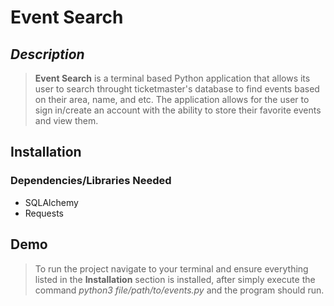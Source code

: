 # Event Search

## _Description_
> __Event Search__ is a terminal based Python application that allows its user to search throught ticketmaster's database to find events based on their area, name, and etc. 
> The application allows for the user to sign in/create an account with the ability to store their favorite events and view them.

## Installation

### Dependencies/Libraries Needed

* SQLAlchemy
* Requests 


## Demo

> To run the project navigate to your terminal and ensure everything listed in the __Installation__ section is installed,
> after simply execute the command _python3 file/path/to/events.py_ and the program should run.


